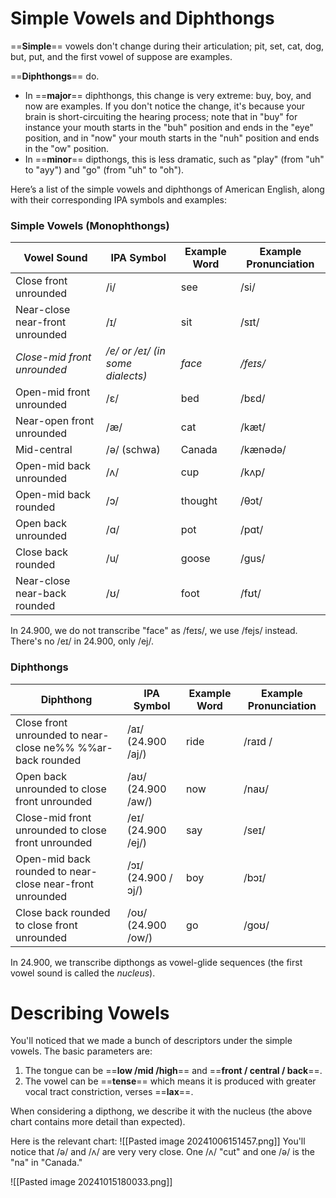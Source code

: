 # Simple Vowels and Diphthongs

==**Simple**== vowels don't change during their articulation; pit, set, cat, dog, but, put, and the first vowel of suppose are examples.

==**Diphthongs**== do.
- In ==**major**== diphthongs, this change is very extreme: buy, boy, and now are examples. If you don't notice the change, it's because your brain is short-circuiting the hearing process; note that in "buy" for instance your mouth starts in the "buh" position and ends in the "eye" position, and in "now" your mouth starts in the "nuh" position and ends in the "ow" position.
- In ==**minor**== dipthongs, this is less dramatic, such as "play" (from "uh" to "ayy") and "go" (from "uh" to "oh").

Here’s a list of the simple vowels and diphthongs of American English, along with their corresponding IPA symbols and examples:

### Simple Vowels (Monophthongs)

| Vowel Sound                     | IPA Symbol                       | Example Word | Example Pronunciation |
| ------------------------------- | -------------------------------- | ------------ | --------------------- |
| Close front unrounded           | /i/                              | see          | /si/                  |
| Near-close near-front unrounded | /ɪ/                              | sit          | /sɪt/                 |
| *Close-mid front unrounded*     | */e/ or /eɪ/ (in some dialects)* | *face*       | */feɪs/*              |
| Open-mid front unrounded        | /ɛ/                              | bed          | /bɛd/                 |
| Near-open front unrounded       | /æ/                              | cat          | /kæt/                 |
| Mid-central                     | /ə/ (schwa)                      | Canada       | /kænədə/              |
| Open-mid back unrounded         | /ʌ/                              | cup          | /kʌp/                 |
| Open-mid back rounded           | /ɔ/                              | thought      | /θɔt/                 |
| Open back unrounded             | /ɑ/                              | pot          | /pɑt/                 |
| Close back rounded              | /u/                              | goose        | /ɡus/                 |
| Near-close near-back rounded    | /ʊ/                              | foot         | /fʊt/                 |

In 24.900, we do not transcribe "face" as /feɪs/, we use /fejs/ instead. There's no /eɪ/ in 24.900, only /ej/.

### Diphthongs

| Diphthong                                                   | IPA Symbol         | Example Word | Example Pronunciation |
| ----------------------------------------------------------- | ------------------ | ------------ | --------------------- |
| Close front unrounded to near-close ne%%  %%ar-back rounded | /aɪ/ (24.900 /aj/) | ride         | /raɪd /               |
| Open back unrounded to close front unrounded                | /aʊ/ (24.900 /aw/) | now          | /naʊ/                 |
| Close-mid front unrounded to close front unrounded          | /eɪ/ (24.900 /ej/) | say          | /seɪ/                 |
| Open-mid back rounded to near-close near-front unrounded    | /ɔɪ/ (24.900 /ɔj/) | boy          | /bɔɪ/                 |
| Close back rounded to close front unrounded                 | /oʊ/ (24.900 /ow/) | go           | /ɡoʊ/                 |

In 24.900, we transcribe dipthongs as vowel-glide sequences (the first vowel sound is called the *nucleus*).

# Describing Vowels

You'll noticed that we made a bunch of descriptors under the simple vowels. The basic parameters are:
1. The tongue can be ==**low /mid /high**== and ==**front / central / back**==.
2. The vowel can be ==**tense**== which means it is produced with greater vocal tract constriction, verses ==**lax**==.

When considering a dipthong, we describe it with the nucleus (the above chart contains more detail than expected).

Here is the relevant chart:
![[Pasted image 20241006151457.png]]
You'll notice that /ə/ and /ʌ/ are very very close. One /ʌ/ "cut" and one /ə/ is the "na" in "Canada."

![[Pasted image 20241015180033.png]]